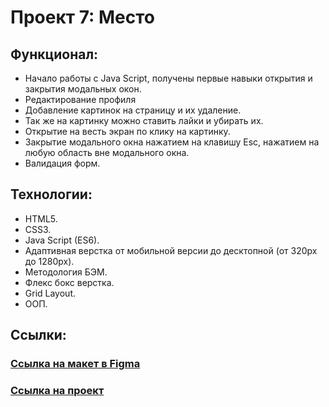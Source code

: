# Проект 7: Место

## Функционал:

- Начало работы с Java Script, получены первые навыки открытия и закрытия модальных окон.
- Редактирование профиля
- Добавление картинок на страницу и их удаление.
- Так же на картинку можно ставить лайки и убирать их.
- Открытие на весть экран по клику на картинку.
- Закрытие модального окна нажатием на клавишу Esc, нажатием на любую область вне модального окна.
- Валидация форм.

## Технологии:

- HTML5.
- CSS3.
- Java Script (ES6).
- Адаптивная верстка от мобильной версии до десктопной (от 320px до 1280px).
- Методология БЭМ.
- Флекс бокс верстка.
- Grid Layout.
- ООП.

## Ссылки:

### [Ссылка на макет в Figma](https://www.figma.com/file/2cn9N9jSkmxD84oJik7xL7/JavaScript.-Sprint-4?node-id=0%3A1)

### [Ссылка на проект](https://dmitriy9427.github.io/mesto/index.html)
